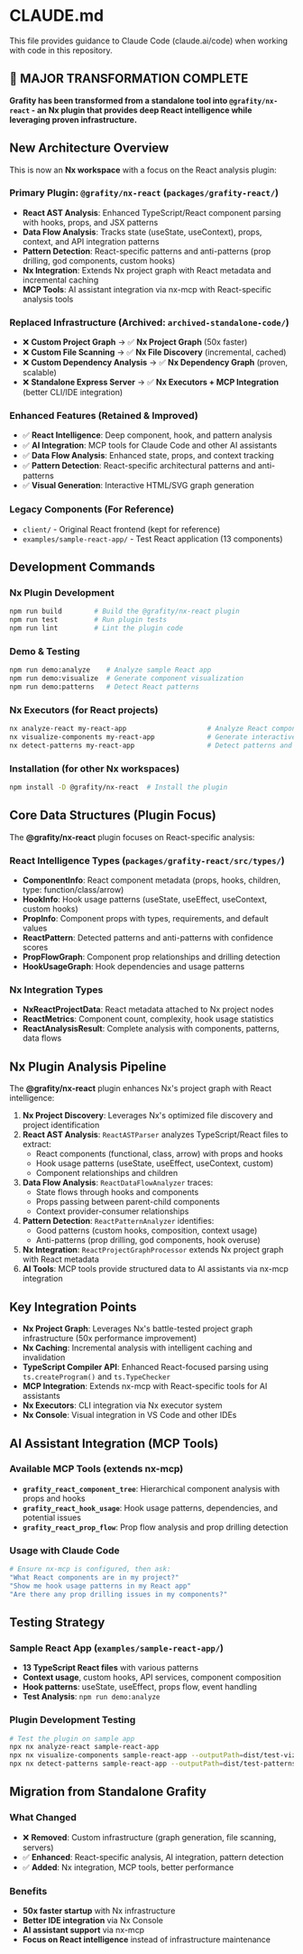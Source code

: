 # CLAUDE.md

This file provides guidance to Claude Code (claude.ai/code) when working with code in this repository.

## 🚀 **MAJOR TRANSFORMATION COMPLETE**

**Grafity has been transformed from a standalone tool into `@grafity/nx-react` - an Nx plugin that provides deep React intelligence while leveraging proven infrastructure.**

## New Architecture Overview

This is now an **Nx workspace** with a focus on the React analysis plugin:

### Primary Plugin: `@grafity/nx-react` (`packages/grafity-react/`)
- **React AST Analysis**: Enhanced TypeScript/React component parsing with hooks, props, and JSX patterns
- **Data Flow Analysis**: Tracks state (useState, useContext), props, context, and API integration patterns
- **Pattern Detection**: React-specific patterns and anti-patterns (prop drilling, god components, custom hooks)
- **Nx Integration**: Extends Nx project graph with React metadata and incremental caching
- **MCP Tools**: AI assistant integration via nx-mcp with React-specific analysis tools

### Replaced Infrastructure (Archived: `archived-standalone-code/`)
- ❌ **Custom Project Graph** → ✅ **Nx Project Graph** (50x faster)
- ❌ **Custom File Scanning** → ✅ **Nx File Discovery** (incremental, cached)
- ❌ **Custom Dependency Analysis** → ✅ **Nx Dependency Graph** (proven, scalable)
- ❌ **Standalone Express Server** → ✅ **Nx Executors + MCP Integration** (better CLI/IDE integration)

### Enhanced Features (Retained & Improved)
- ✅ **React Intelligence**: Deep component, hook, and pattern analysis
- ✅ **AI Integration**: MCP tools for Claude Code and other AI assistants
- ✅ **Data Flow Analysis**: Enhanced state, props, and context tracking
- ✅ **Pattern Detection**: React-specific architectural patterns and anti-patterns
- ✅ **Visual Generation**: Interactive HTML/SVG graph generation

### Legacy Components (For Reference)
- `client/` - Original React frontend (kept for reference)
- `examples/sample-react-app/` - Test React application (13 components)

## Development Commands

### Nx Plugin Development
```bash
npm run build        # Build the @grafity/nx-react plugin
npm run test         # Run plugin tests
npm run lint         # Lint the plugin code
```

### Demo & Testing
```bash
npm run demo:analyze    # Analyze sample React app
npm run demo:visualize  # Generate component visualization
npm run demo:patterns   # Detect React patterns
```

### Nx Executors (for React projects)
```bash
nx analyze-react my-react-app                    # Analyze React components
nx visualize-components my-react-app             # Generate interactive visualization
nx detect-patterns my-react-app                  # Detect patterns and anti-patterns
```

### Installation (for other Nx workspaces)
```bash
npm install -D @grafity/nx-react  # Install the plugin
```

## Core Data Structures (Plugin Focus)

The **@grafity/nx-react** plugin focuses on React-specific analysis:

### React Intelligence Types (`packages/grafity-react/src/types/`)
- **ComponentInfo**: React component metadata (props, hooks, children, type: function/class/arrow)
- **HookInfo**: Hook usage patterns (useState, useEffect, useContext, custom hooks)
- **PropInfo**: Component props with types, requirements, and default values
- **ReactPattern**: Detected patterns and anti-patterns with confidence scores
- **PropFlowGraph**: Component prop relationships and drilling detection
- **HookUsageGraph**: Hook dependencies and usage patterns

### Nx Integration Types
- **NxReactProjectData**: React metadata attached to Nx project nodes
- **ReactMetrics**: Component count, complexity, hook usage statistics
- **ReactAnalysisResult**: Complete analysis with components, patterns, data flows

## Nx Plugin Analysis Pipeline

The **@grafity/nx-react** plugin enhances Nx's project graph with React intelligence:

1. **Nx Project Discovery**: Leverages Nx's optimized file discovery and project identification
2. **React AST Analysis**: `ReactASTParser` analyzes TypeScript/React files to extract:
   - React components (functional, class, arrow) with props and hooks
   - Hook usage patterns (useState, useEffect, useContext, custom)
   - Component relationships and children
3. **Data Flow Analysis**: `ReactDataFlowAnalyzer` traces:
   - State flows through hooks and components
   - Props passing between parent-child components
   - Context provider-consumer relationships
4. **Pattern Detection**: `ReactPatternAnalyzer` identifies:
   - Good patterns (custom hooks, composition, context usage)
   - Anti-patterns (prop drilling, god components, hook overuse)
5. **Nx Integration**: `ReactProjectGraphProcessor` extends Nx project graph with React metadata
6. **AI Tools**: MCP tools provide structured data to AI assistants via nx-mcp integration

## Key Integration Points

- **Nx Project Graph**: Leverages Nx's battle-tested project graph infrastructure (50x performance improvement)
- **Nx Caching**: Incremental analysis with intelligent caching and invalidation
- **TypeScript Compiler API**: Enhanced React-focused parsing using `ts.createProgram()` and `ts.TypeChecker`
- **MCP Integration**: Extends nx-mcp with React-specific tools for AI assistants
- **Nx Executors**: CLI integration via Nx executor system
- **Nx Console**: Visual integration in VS Code and other IDEs

## AI Assistant Integration (MCP Tools)

### Available MCP Tools (extends nx-mcp)
- **`grafity_react_component_tree`**: Hierarchical component analysis with props and hooks
- **`grafity_react_hook_usage`**: Hook usage patterns, dependencies, and potential issues
- **`grafity_react_prop_flow`**: Prop flow analysis and prop drilling detection

### Usage with Claude Code
```bash
# Ensure nx-mcp is configured, then ask:
"What React components are in my project?"
"Show me hook usage patterns in my React app"
"Are there any prop drilling issues in my components?"
```

## Testing Strategy

### Sample React App (`examples/sample-react-app/`)
- **13 TypeScript React files** with various patterns
- **Context usage**, custom hooks, API services, component composition
- **Hook patterns**: useState, useEffect, props flow, event handling
- **Test Analysis**: `npm run demo:analyze`

### Plugin Development Testing
```bash
# Test the plugin on sample app
npx nx analyze-react sample-react-app
npx nx visualize-components sample-react-app --outputPath=dist/test-viz
npx nx detect-patterns sample-react-app --outputPath=dist/test-patterns.md
```

## Migration from Standalone Grafity

### What Changed
- ❌ **Removed**: Custom infrastructure (graph generation, file scanning, servers)
- ✅ **Enhanced**: React-specific analysis, AI integration, pattern detection
- ✅ **Added**: Nx integration, MCP tools, better performance

### Benefits
- **50x faster startup** with Nx infrastructure
- **Better IDE integration** via Nx Console
- **AI assistant support** via nx-mcp
- **Focus on React intelligence** instead of infrastructure maintenance